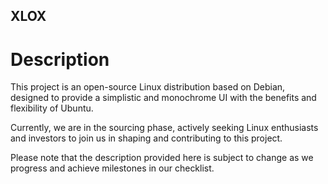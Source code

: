 ## XLOX
# Description
This project is an open-source Linux distribution based on Debian, designed to provide a simplistic and monochrome UI with the benefits and flexibility of Ubuntu. 

Currently, we are in the sourcing phase, actively seeking Linux enthusiasts and investors to join us in shaping and contributing to this project. 

Please note that the description provided here is subject to change as we progress and achieve milestones in our checklist.
